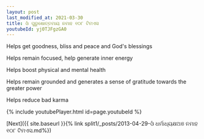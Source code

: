 ```yaml
---
layout: post
last_modified_at: 2021-03-30
title: ଓଁ ପୁରୁଷୋତ୍ତମାୟ ନମାହ ୧୦୮ ଟିମଏସ
youtubeId: yj0TJFgzGA0
---
```

 
 
Helps get goodness, bliss and peace and God's blessings
 
Helps remain focused, help generate inner energy 
 
Helps boost physical and mental health 
 
Helps remain grounded and generates a sense of gratitude towards the greater power 
 
Helps reduce bad karma
 
 
 
 


{% include youtubePlayer.html id=page.youtubeId %}
 
[Next]({{ site.baseurl }}{% link  split1/_posts/2013-04-29-ଓଁ ଧର୍ମାଧ୍ୟକ୍ଷଅଞ ନମାହ ୧୦୮ ଟିମଏସ.md%})
 
